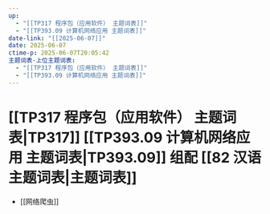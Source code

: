 ```yaml
---
up:
  - "[[TP317 程序包（应用软件） 主题词表]]"
  - "[[TP393.09 计算机网络应用 主题词表]]"
date-link: "[[2025-06-07]]"
date: 2025-06-07
ctime-p: 2025-06-07T20:05:42
主题词表-上位主题词表:
  - "[[TP317 程序包（应用软件） 主题词表]]"
  - "[[TP393.09 计算机网络应用 主题词表]]"
---
```


# [[TP317 程序包（应用软件） 主题词表|TP317]] [[TP393.09 计算机网络应用 主题词表|TP393.09]] 组配 [[82 汉语主题词表|主题词表]]

- [[网络爬虫]]
